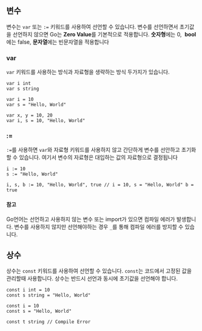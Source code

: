 ## 변수
변수는 ``var`` 또는 ``:=`` 키워드를 사용하여 선언할 수 있습니다. 변수를 선언하면서 초기값을 선언하지 않으면 Go는 **Zero Value**를 기본적으로 적용합니다. **숫자형**에는 0,  **bool**에는 false, **문자열**에는 빈문자열을 적용합니다 

### var
``var`` 키워드를 사용하는 방식과 자료형을 생략하는 방식 두가지가 있습니다.
```
var i int
var s string

var i = 10
var s = "Hello, World"

var x, y = 10, 20
var i, s = 10, "Hello, World"
```

### :=
``:=``를 사용하면 ``var``와 자료형 키워드를 사용하지 않고 간단하게 변수를 선안하고 초기화할 수 있습니다. 여기서 변수의 자료형은 대입하는 값의 자료형으로 결정됩니다

```
i := 10
s := "Hello, World"

i, s, b := 10, "Hello, World", true // i = 10, s = "Hello, World" b = true
```
#### 참고
Go언어는 선언하고 사용하지 않는 변수 또는 import가 있으면 컴파일 에러가 발생합니다.  변수를 사용하지 않지만 선언해야하는 경우 `_`를 통해 컴파일 에러를 방지할 수 있습니다.

## 상수
상수는 ``const`` 키워드를 사용하여 선언할 수 있습니다. ``const``는 코드에서 고정된 값을 관리할때 사용합니다. 상수는 반드시 선언과 동시에 초기값을 선언해야 합니다.

```
const i int = 10
const s string = "Hello, World"

const i = 10
const s = "Hello, World"

const t string // Compile Error
```



